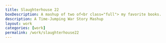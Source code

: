 ```yaml
---
title: Slaughterhouse 22
boxDescription: A mashup of two of<br class="full"> my favorite books.
description: A Time-Jumping War Story Mashup
layout: work
categories: [work]
permalink: /work/slaughterhouse22
---
```


